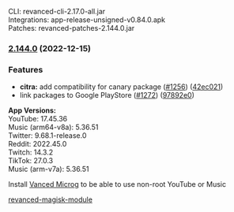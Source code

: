 CLI: revanced-cli-2.17.0-all.jar  
Integrations: app-release-unsigned-v0.84.0.apk  
Patches: revanced-patches-2.144.0.jar  

### [2.144.0](https://github.com/revanced/revanced-patches/compare/v2.143.0...v2.144.0) (2022-12-15)


### Features

* **citra:** add compatibility for canary package ([#1256](https://github.com/revanced/revanced-patches/issues/1256)) ([42ec021](https://github.com/revanced/revanced-patches/commit/42ec0218d829ea15759f83562d24588ce97cb646))
* link packages to Google PlayStore ([#1272](https://github.com/revanced/revanced-patches/issues/1272)) ([97892e0](https://github.com/revanced/revanced-patches/commit/97892e01044c74916375aeebcc094d3304e14f4e))




  
**App Versions:**  
YouTube: 17.45.36  
Music (arm64-v8a): 5.36.51  
Twitter: 9.68.1-release.0  
Reddit: 2022.45.0  
Twitch: 14.3.2  
TikTok: 27.0.3  
Music (arm-v7a): 5.36.51  

Install [Vanced Microg](https://github.com/TeamVanced/VancedMicroG/releases) to be able to use non-root YouTube or Music  

[revanced-magisk-module](https://github.com/j-hc/revanced-magisk-module)  

